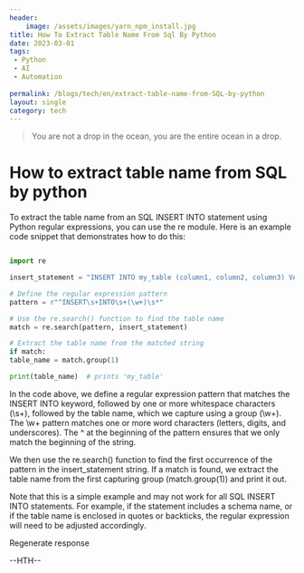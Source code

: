 ```yaml
---
header:
    image: /assets/images/yarn_npm_install.jpg
title: How To Extract Table Name From Sql By Python
date: 2023-03-01
tags:
 - Python
 - AI
 - Automation
 
permalink: /blogs/tech/en/extract-table-name-from-SQL-by-python
layout: single
category: tech
---
```


> You are not a drop in the ocean, you are the entire ocean in a drop.

# How to extract table name from SQL by python

To extract the table name from an SQL INSERT INTO statement using Python regular expressions, you can use the re module. Here is an example code snippet that demonstrates how to do this:

```python

import re

insert_statement = "INSERT INTO my_table (column1, column2, column3) VALUES ('value1', 'value2', 'value3')"

# Define the regular expression pattern
pattern = r"^INSERT\s+INTO\s+(\w+)\s*"

# Use the re.search() function to find the table name
match = re.search(pattern, insert_statement)

# Extract the table name from the matched string
if match:
table_name = match.group(1)

print(table_name)  # prints 'my_table'

```

In the code above, we define a regular expression pattern that matches the INSERT INTO keyword, followed by one or more whitespace characters (\s+), followed by the table name, which we capture using a group (\w+). The \w+ pattern matches one or more word characters (letters, digits, and underscores). The ^ at the beginning of the pattern ensures that we only match the beginning of the string.

We then use the re.search() function to find the first occurrence of the pattern in the insert_statement string. If a match is found, we extract the table name from the first capturing group (match.group(1)) and print it out.

Note that this is a simple example and may not work for all SQL INSERT INTO statements. For example, if the statement includes a schema name, or if the table name is enclosed in quotes or backticks, the regular expression will need to be adjusted accordingly.




Regenerate response


--HTH--



